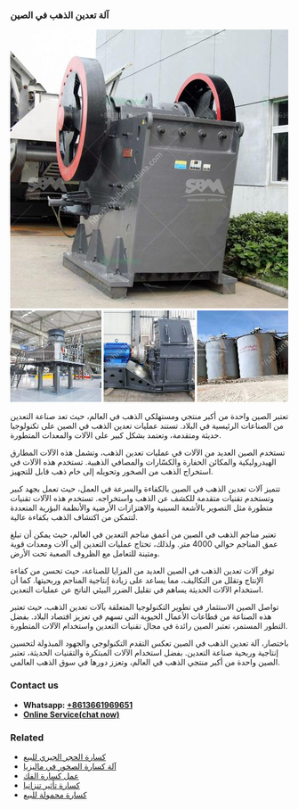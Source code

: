 <h3>آلة تعدين الذهب في الصين</h3><img src='1701746252.jpg' alt=''><p>تعتبر الصين واحدة من أكبر منتجي ومستهلكي الذهب في العالم، حيث تعد صناعة التعدين من الصناعات الرئيسية في البلاد. تستند عمليات تعدين الذهب في الصين على تكنولوجيا حديثة ومتقدمة، وتعتمد بشكل كبير على الآلات والمعدات المتطورة.</p><p>تستخدم الصين العديد من الآلات في عمليات تعدين الذهب، وتشمل هذه الآلات المطارق الهيدروليكية والمكائن الحفارة والكسّارات والمصافي الذهبية. تستخدم هذه الآلات في استخراج الذهب من الصخور وتحويله إلى خام ذهب قابل للتجهيز.</p><p>تتميز آلات تعدين الذهب في الصين بالكفاءة والسرعة في العمل، حيث تعمل بجهد كبير وتستخدم تقنيات متقدمة للكشف عن الذهب واستخراجه. تستخدم هذه الآلات تقنيات متطورة مثل التصوير بالأشعة السينية والاهتزازات الأرضية والأنظمة البؤرية المتعددة لتتمكن من اكتشاف الذهب بكفاءة عالية.</p><p>تعتبر مناجم الذهب في الصين من أعمق مناجم التعدين في العالم، حيث يمكن أن تبلغ عمق المناجم حوالي 4000 متر. ولذلك، تحتاج عمليات التعدين إلى آلات ومعدات قوية ومتينة للتعامل مع الظروف الصعبة تحت الأرض.</p><p>توفر آلات تعدين الذهب في الصين العديد من المزايا للصناعة، حيث تحسن من كفاءة الإنتاج وتقلل من التكاليف، مما يساعد على زيادة إنتاجية المناجم وربحيتها. كما أن استخدام الآلات الحديثة يساهم في تقليل الضرر البيئي الناتج عن عمليات التعدين.</p><p>تواصل الصين الاستثمار في تطوير التكنولوجيا المتعلقة بآلات تعدين الذهب، حيث تعتبر هذه الصناعة من قطاعات الأعمال الحيوية التي تسهم في تعزيز اقتصاد البلاد. بفضل التطور المستمر، تعتبر الصين رائدة في مجال تقنيات التعدين واستخدام الآلات المتطورة.</p><p>باختصار، آلة تعدين الذهب في الصين تعكس التقدم التكنولوجي والجهود المبذولة لتحسين إنتاجية وربحية صناعة التعدين. بفضل استخدام الآلات المبتكرة والتقنيات الحديثة، تعتبر الصين واحدة من أكبر منتجي الذهب في العالم، وتعزز دورها في سوق الذهب العالمي.</p><h3>Contact us</h3><ul><li><strong>Whatsapp:&nbsp;<a href="https://wa.me/8613661969651">+8613661969651</a></strong></li><li><a href="https://swt.shibang-china.com/?git&amp;zhl&amp;آلة تعدين الذهب في الصين"><strong>Online Service(chat now)</strong></a></li></ul><h3>Related</h3><ul><li><a href='كسارة الحجر الجيري للبيع.md'>كسارة الحجر الجيري للبيع</a></li><li><a href='آلة كسارة الصخور في ماليزيا.md'>آلة كسارة الصخور في ماليزيا</a></li><li><a href='عمل كسارة الفك.md'>عمل كسارة الفك</a></li><li><a href='كسارة تأثير تنزانيا.md'>كسارة تأثير تنزانيا</a></li><li><a href='كسارة محمولة للبيع.md'>كسارة محمولة للبيع</a></li></ul>